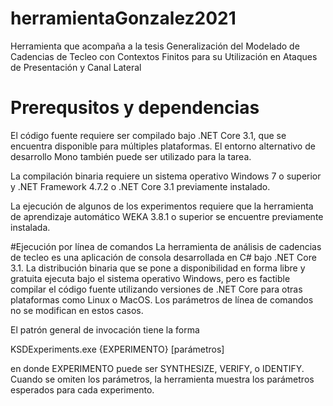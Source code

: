# herramientaGonzalez2021
Herramienta que acompaña a la tesis Generalización del Modelado de Cadencias de Tecleo con Contextos Finitos para su Utilización en Ataques de Presentación y Canal Lateral


# Prerequsitos y dependencias
El código fuente requiere ser compilado bajo .NET Core 3.1, que se encuentra disponible para múltiples plataformas. El entorno alternativo de desarrollo Mono también puede ser utilizado para la tarea.

La compilación binaria requiere un sistema operativo Windows 7 o superior y .NET Framework 4.7.2 o .NET Core 3.1 previamente instalado.

La ejecución de algunos de los experimentos requiere que la herramienta de aprendizaje automático WEKA 3.8.1 o superior se encuentre previamente instalada.

#Ejecución por línea de comandos
La herramienta de análisis de cadencias de tecleo es una aplicación de consola desarrollada en C\# bajo .NET Core 3.1. La distribución binaria que se pone a disponibilidad en forma libre y gratuita ejecuta bajo el sistema operativo Windows, pero es factible compilar el código fuente utilizando versiones de .NET Core para otras plataformas como Linux o MacOS. Los parámetros de línea de comandos no se modifican en estos casos.

El patrón general de invocación tiene la forma

KSDExperiments.exe {EXPERIMENTO} [parámetros]

en donde EXPERIMENTO puede ser SYNTHESIZE, VERIFY, o IDENTIFY. Cuando se omiten los parámetros, la herramienta muestra los parámetros esperados para cada experimento.
